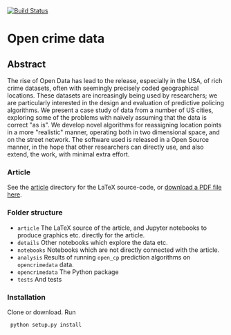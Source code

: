 [![Build Status](https://travis-ci.org/MatthewDaws/OpenCrimeData.svg?branch=master)](https://travis-ci.org/MatthewDaws/OpenCrimeData) 

# Open crime data

## Abstract

The rise of Open Data has lead to the release, especially in the USA, of rich
crime datasets, often with seemingly precisely coded geographical locations.
These datasets are increasingly being used by researchers; we are particularly
interested in the design and evaluation of predictive policing algorithms.
We present a case study of data from a number of US cities, exploring some of
the problems with naively assuming that the data is correct "as is".  We develop
novel algorithms for reassigning location points in a more "realistic" manner,
operating both in two dimensional space, and on the street network.
The software used is released in a Open Source manner,
in the hope that other researchers can directly use, and also extend, the work,
with minimal extra effort.

### Article

See the [article](article/) directory for the LaTeX source-code, or [download a PDF file here](article.pdf).

### Folder structure

- `article` The LaTeX source of the article, and Jupyter notebooks to produce graphics etc.
  directly for the article.
- `details` Other notebooks which explore the data etc.
- `notebooks` Notebooks which are not directly connected with the article.
- `analysis` Results of running `open_cp` prediction algorithms on `opencrimedata` data.
- `opencrimedata` The Python package
- `tests` And tests

### Installation

Clone or download.  Run

     python setup.py install
